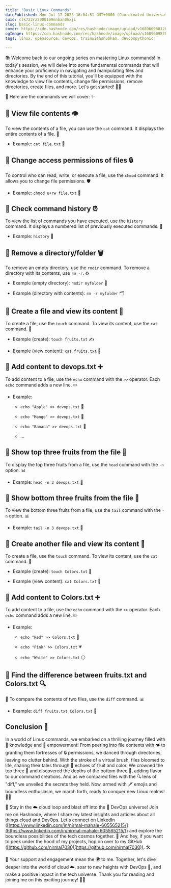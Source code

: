 ```yaml
---
title: "Basic Linux Commands"
datePublished: Mon Jul 17 2023 16:04:51 GMT+0000 (Coordinated Universal Time)
cuid: clk723rz2000109mnban06xji
slug: basic-linux-commands
cover: https://cdn.hashnode.com/res/hashnode/image/upload/v1689609601261/b4f1cda3-7cc0-44f3-a212-25717dd377d1.jpeg
ogImage: https://cdn.hashnode.com/res/hashnode/image/upload/v1689609878820/0d2244bb-c979-4c98-9f21-1784681de8c5.png
tags: linux, opensource, devops, trainwithshubham, devopspythonic

---
```


📚 Welcome back to our ongoing series on mastering Linux commands! In today's session, we will delve into some fundamental commands that will enhance your proficiency in navigating and manipulating files and directories. By the end of this tutorial, you'll be equipped with the knowledge to view file contents, change file permissions, remove directories, create files, and more. Let's get started! 💪🚀

📝 Here are the commands we will cover: ✨

## 📌 **View file contents** 👁️

To view the contents of a file, you can use the `cat` command. It displays the entire contents of a file. 📄

* Example: `cat file.txt` 📂
    

## 📌 **Change access permissions of files** 🔒

To control who can read, write, or execute a file, use the `chmod` command. It allows you to change file permissions. 🛡️

* Example: `chmod u+rw file.txt` 🔐
    

## 📌 **Check command history** ⏰

To view the list of commands you have executed, use the `history` command. It displays a numbered list of previously executed commands. 📜

* Example: `history` 📝
    

## 📌 **Remove a directory/folder** 🗑️

To remove an empty directory, use the `rmdir` command. To remove a directory with its contents, use `rm -r`. ♻️

* Example (empty directory): `rmdir myfolder` 📁
    
* Example (directory with contents): `rm -r myfolder` 🗂️
    

## 📌 **Create a file and view its content** 📝

To create a file, use the `touch` command. To view its content, use the `cat` command. 📄

* Example (create): `touch fruits.txt` ✍️
    
* Example (view content): `cat fruits.txt` 👀
    

## 📌 **Add content to devops.txt** ➕

To add content to a file, use the `echo` command with the `>>` operator. Each `echo` command adds a new line. ✏️

* Example:
    
    * `echo "Apple" >> devops.txt` 🍎
        
    * `echo "Mango" >> devops.txt` 🥭
        
    * `echo "Banana" >> devops.txt` 🍌
        
    * ...
        

## 📌 **Show top three fruits from the file** 🥇

To display the top three fruits from a file, use the `head` command with the `-n` option. 📊

* Example: `head -n 3 devops.txt` 📝
    

## 📌 **Show bottom three fruits from the file** 🥉

To view the bottom three fruits from a file, use the `tail` command with the `-n` option. 📊

* Example: `tail -n 3 devops.txt` 📝
    

## 📌 **Create another file and view its content** 📝

To create a file, use the `touch` command. To view its content, use the `cat` command. 📄

* Example (create): `touch Colors.txt` 🌈
    
* Example (view content): `cat Colors.txt` 👀
    

## 📌 **Add content to Colors.txt** ➕

To add content to a file, use the `echo` command with the `>>` operator. Each `echo` command adds a new line. ✏️

* Example:
    
    * `echo "Red" >> Colors.txt` 🔴
        
    * `echo "Pink" >> Colors.txt` 💗
        
    * `echo "White" >> Colors.txt` ⚪
        

## 📌 **Find the difference between fruits.txt and Colors.txt** 🔍

🔄 To compare the contents of two files, use the `diff` command. 📊

* Example: `diff fruits.txt Colors.txt` 📝
    

## **Conclusion 🎉**

  
In a world of Linux commands, we embarked on a thrilling journey filled with 🌟 knowledge and 🚀 empowerment! From peering into file contents with 👁️ to granting them fortresses of 🔒 permissions, we danced through directories, leaving no clutter behind. With the stroke of a virtual brush, files bloomed to life, sharing their tales through 📝 echoes of fruit and color. We crowned the top three 🥇 and discovered the depths of the bottom three 🥉, adding flavor to our command creations. And as we compared files with the 🔍 lens of "diff," we unveiled the secrets they held. Now, armed with 🗡️ emojis and boundless enthusiasm, we march forth, ready to conquer new Linux realms! 💪🐧

  
📢 Stay in the ☁️ cloud loop and blast off into the 🚀 DevOps universe! Join me on Hashnode, where I share my latest insights and articles about all things cloud and DevOps. Let's connect on LinkedIn ([https://www.linkedin.com/in/nirmal-mahale-605565215/](https://www.linkedin.com/in/nirmal-mahale-605565215/)) and explore the boundless possibilities of the tech cosmos together. 🌌 And hey, if you want to peek under the hood of my projects, hop on over to my GitHub ([https://github.com/nirmal7030](https://github.com/nirmal7030)). 🛠️

🙌 Your support and engagement mean the 🌍 to me. Together, let's dive deeper into the world of cloud ☁️, soar to new heights with DevOps 🚀, and make a positive impact in the tech universe. Thank you for reading and joining me on this exciting journey! 🎉✨